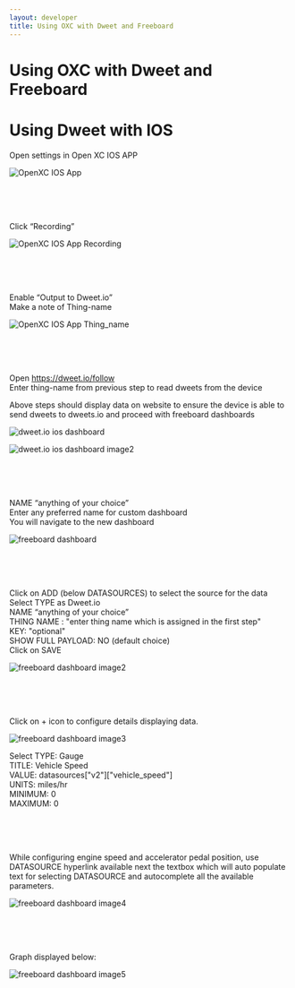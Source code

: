 ```yaml
---
layout: developer
title: Using OXC with Dweet and Freeboard
---
```


<div class="page-header">
    <h1>Using OXC with Dweet and Freeboard</h1>
</div>

<h1>Using Dweet with IOS</h1>

<p>Open settings in Open XC IOS APP</p>

![OpenXC IOS App](/images/dweet-ios-instructions-image1.png)

<br>
<br>
<br>

<p>Click “Recording” </p>

![OpenXC IOS App Recording](/images/dweet-ios-instructions-image2.png)

<br>
<br>
<br>

<p>
Enable “Output to Dweet.io”
<br>
Make a note of Thing-name
</p>

![OpenXC IOS App Thing_name](/images/dweet-ios-instructions-image3.png)

<br>
<br>
<br>

<p>Open <a href="https://dweet.io/follow">https://dweet.io/follow</a>
<br>
Enter thing-name from previous step to read dweets from the device
</p>

<p>Above steps should display data on website to ensure the device is able to send dweets to dweets.io and proceed with freeboard dashboards</p>

![dweet.io ios dashboard](/images/dweet-ios-instructions-image4.png)

![dweet.io ios dashboard image2](/images/dweet-ios-instructions-image5.png)

<br>
<br>
<br>

<p>
NAME “anything of your choice”
<br>
Enter any preferred name for custom dashboard
<br>
You will navigate to the new dashboard 
</p>

![freeboard dashboard](/images/dweet-ios-instructions-image6.png)

<br>
<br>
<br>

<p>
Click on ADD (below DATASOURCES) to select the source for the data 
<br>
Select TYPE as Dweet.io
<br>
NAME “anything of your choice”
<br>
THING NAME : "enter thing name which is assigned in the first step"
<br>
KEY: "optional"
<br>
SHOW FULL PAYLOAD: NO (default choice)
<br>
Click on SAVE
</p>

![freeboard dashboard image2](/images/dweet-ios-instructions-image7.png)

<br>
<br>
<br>

<p>Click on + icon to configure details displaying data.</p>

![freeboard dashboard image3](/images/dweet-ios-instructions-image8.png)

<p>
Select TYPE: Gauge
<br>
TITLE: Vehicle Speed
<br>
VALUE: datasources["v2"]["vehicle_speed"] 
<br>
UNITS: miles/hr
<br>
MINIMUM: 0
<br>
MAXIMUM: 0
</p>

<br>
<br>
<br>

<p>
While configuring engine speed and accelerator pedal position, use DATASOURCE hyperlink available next the textbox which will auto populate text for selecting DATASOURCE and autocomplete all the available parameters.
</p>

![freeboard dashboard image4](/images/dweet-ios-instructions-image9.png)

<br>
<br>
<br>

<p>Graph displayed below: </p>

![freeboard dashboard image5](/images/dweet-ios-instructions-image11.png)